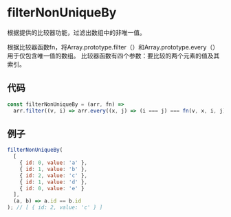 # filterNonUniqueBy

根据提供的比较器功能，过滤出数组中的非唯一值。

根据比较器函数fn，将Array.prototype.filter（）和Array.prototype.every（）用于仅包含唯一值的数组。
比较器函数有四个参数：要比较的两个元素的值及其索引。

## 代码

```js
const filterNonUniqueBy = (arr, fn) =>
  arr.filter((v, i) => arr.every((x, j) => (i === j) === fn(v, x, i, j)));
```

## 例子

```js
filterNonUniqueBy(
  [
    { id: 0, value: 'a' },
    { id: 1, value: 'b' },
    { id: 2, value: 'c' },
    { id: 1, value: 'd' },
    { id: 0, value: 'e' }
  ],
  (a, b) => a.id == b.id
); // [ { id: 2, value: 'c' } ]
```
